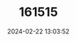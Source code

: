 ---
title: "161515"
category: "Poroderma pantherinum"
draft: false
date: 2024-02-22 13:03:52
languages:
  English: ["Leopard Catshark"]
---